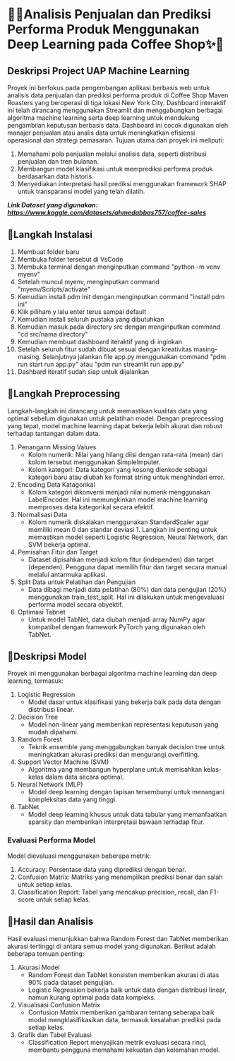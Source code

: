 # 🎁✨Analisis Penjualan dan Prediksi Performa Produk Menggunakan Deep Learning pada Coffee Shop✨🎁

## Deskripsi Project UAP Machine Learning
Proyek ini berfokus pada pengembangan aplikasi berbasis web untuk analisis data penjualan dan prediksi performa produk di Coffee Shop Maven Roasters yang beroperasi di tiga lokasi New York City. Dashboard interaktif ini telah dirancang menggunakan Streamlit dan menggabungkan berbagai algoritma machine learning serta deep learning untuk mendukung pengambilan keputusan berbasis data. Dashboard ini cocok digunakan oleh manajer penjualan atau analis data untuk meningkatkan efisiensi operasional dan strategi pemasaran. Tujuan utama dari proyek ini meliputi:
1. Memahami pola penjualan melalui analisis data, seperti distribusi penjualan dan tren bulanan.
2. Membangun model klasifikasi untuk memprediksi performa produk berdasarkan data historis.
3. Menyediakan interpretasi hasil prediksi menggunakan framework SHAP untuk transparansi model yang telah dilatih.

***Link Dataset yang digunakan: https://www.kaggle.com/datasets/ahmedabbas757/coffee-sales***

## 🔸Langkah Instalasi
1. Membuat folder baru
2. Membuka folder tersebut di VsCode
3. Membuka terminal dengan menginputkan command "python -m venv myenv"
4. Setelah muncul myenv, menginputkan command "myenv/Scripts/activate"
5. Kemudian install pdm init dengan menginputkan command "install pdm ini"
6. Klik piliham y lalu enter terus sampai default
7. Kemudian install seluruh pustaka yang dibutuhkan
8. Kemudian masuk pada directory src dengan menginputkan command "cd src/nama directory"
9. Kemudian membuat dashboard iteraktif yang di inginkan
10. Setelah seluruh fitur sudah dibuat sesuai dengan kreativitas masing-masing. Selanjutnya jalankan file app.py menggunakan command "pdm run start run app.py" atau "pdm run streamlit run app.py"
11. Dashbard iteratif sudah siap untuk dijalankan

## 🔸Langkah Preprocessing
Langkah-langkah ini dirancang untuk memastikan kualitas data yang optimal sebelum digunakan untuk pelatihan model. Dengan preprocessing yang tepat, model machine learning dapat bekerja lebih akurat dan robust terhadap tantangan dalam data.
1. Penangann Missing Values
   - Kolom numerik: Nilai yang hilang diisi dengan rata-rata (mean) dari kolom tersebut menggunakan SimpleImputer.
   - Kolom kategori: Data kategori yang kosong dienkode sebagai kategori baru atau diubah ke format string untuk menghindari error.
2. Encoding Data Katagorikal
   - Kolom kategori dikonversi menjadi nilai numerik menggunakan LabelEncoder. Hal ini memungkinkan model machine learning memproses data kategorikal secara efektif.
4. Normalisasi Data
   - Kolom numerik diskalakan menggunakan StandardScaler agar memiliki mean 0 dan standar deviasi 1. Langkah ini penting untuk memastikan model seperti Logistic Regression, Neural Network, dan SVM bekerja optimal.
5. Pemisahan Fitur dan Target
   - Dataset dipisahkan menjadi kolom fitur (independen) dan target (dependen). Pengguna dapat memilih fitur dan target secara manual melalui antarmuka aplikasi.
6. Split Data untuk Pelatihan dan Pengujian
   - Data dibagi menjadi data pelatihan (80%) dan data pengujian (20%) menggunakan train_test_split. Hal ini dilakukan untuk mengevaluasi performa model secara obyektif.
7. Optimasi Tabnet
   - Untuk model TabNet, data diubah menjadi array NumPy agar kompatibel dengan framework PyTorch yang digunakan oleh TabNet.
  
## 🔸Deskripsi Model
Proyek ini menggunakan berbagai algoritma machine learning dan deep learning, termasuk:
1. Logistic Regression
   - Model dasar untuk klasifikasi yang bekerja baik pada data dengan distribusi linear.
2. Decision Tree
   - Model non-linear yang memberikan representasi keputusan yang mudah dipahami.
3. Random Forest
   - Teknik ensemble yang menggabungkan banyak decision tree untuk meningkatkan akurasi prediksi dan mengurangi overfitting.
4. Support Vector Machine (SVM)
   - Algoritma yang membangun hyperplane untuk memisahkan kelas-kelas dalam data secara optimal.
5. Neural Network (MLP)
   - Model deep learning dengan lapisan tersembunyi untuk menangani kompleksitas data yang tinggi.
6. TabNet
   - Model deep learning khusus untuk data tabular yang memanfaatkan sparsity dan memberikan interpretasi bawaan terhadap fitur.

### Evaluasi Performa Model
Model dievaluasi menggunakan beberapa metrik:
1. Accuracy: Persentase data yang diprediksi dengan benar.
2. Confusion Matrix: Matriks yang menampilkan prediksi benar dan salah untuk setiap kelas.
3. Classification Report: Tabel yang mencakup precision, recall, dan F1-score untuk setiap kelas.

## 🔸Hasil dan Analisis
Hasil evaluasi menunjukkan bahwa Random Forest dan TabNet memberikan akurasi tertinggi di antara semua model yang digunakan. Berikut adalah beberapa temuan penting:
1. Akurasi Model
   - Random Forest dan TabNet konsisten memberikan akurasi di atas 90% pada dataset pengujian.
   - Logistic Regression bekerja baik untuk data dengan distribusi linear, namun kurang optimal pada data kompleks.
2. Visualisasi Confusion Matrix
   - Confusion Matrix memberikan gambaran tentang seberapa baik model mengklasifikasikan data, termasuk kesalahan prediksi pada setiap kelas.
3. Grafik dan Tabel Evaluasi
   - Classification Report menyajikan metrik evaluasi secara rinci, membantu pengguna memahami kekuatan dan kelemahan model.
